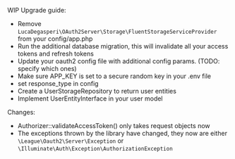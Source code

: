 WIP Upgrade guide:

- Remove `LucaDegasperi\OAuth2Server\Storage\FluentStorageServiceProvider` from your config/app.php      
- Run the additional database migration, this will invalidate all your access tokens and refresh tokens
- Update your oauth2 config file with additional config params. (TODO: specify which ones)
- Make sure APP_KEY is set to a secure random key in your .env file
- set response_type in config
- Create a UserStorageRepository to return user entities
- Implement UserEntityInterface in your user model

Changes:
- Authorizer::validateAccessToken() only takes request objects now
- The exceptions thrown by the library have changed, they now are either `\League\Oauth2\Server\Exception` or `\Illuminate\Auth\Exception\AuthorizationException`